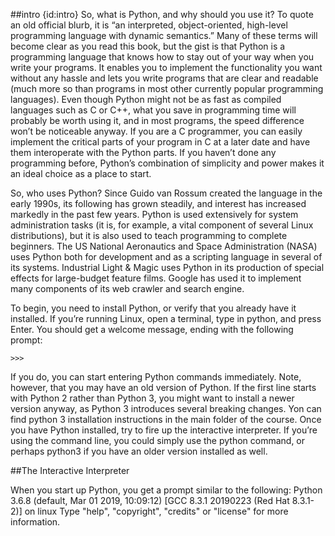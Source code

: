##intro
{id:intro}
So, what is Python, and why should you use it? To quote an old official blurb, it is “an interpreted,
object-oriented, high-level programming language with dynamic semantics.” Many of these terms will
become clear as you read this book, but the gist is that Python is a programming language that knows how to
stay out of your way when you write your programs. It enables you to implement the functionality you want
without any hassle and lets you write programs that are clear and readable (much more so than programs in
most other currently popular programming languages).
Even though Python might not be as fast as compiled languages such as C or C++, what you save in
programming time will probably be worth using it, and in most programs, the speed difference won’t be
noticeable anyway. If you are a C programmer, you can easily implement the critical parts of your program
in C at a later date and have them interoperate with the Python parts. If you haven’t done any programming
before, Python’s combination of simplicity and power makes it an ideal choice as a place to start.

So, who uses Python? Since Guido van Rossum created the language in the early 1990s, its following
has grown steadily, and interest has increased markedly in the past few years. Python is used extensively for
system administration tasks (it is, for example, a vital component of several Linux distributions), but it is also
used to teach programming to complete beginners. The US National Aeronautics and Space Administration
(NASA) uses Python both for development and as a scripting language in several of its systems. Industrial
Light & Magic uses Python in its production of special effects for large-budget feature films. Google has used it to implement
many components of its web crawler and search engine. 

To begin, you need to install Python, or verify that you already have it installed. If you’re running
Linux, open a terminal, type in python, and press Enter. You should get a welcome message, ending with the following prompt:
	
	>>>
If you do, you can start entering Python commands immediately. Note, however, that you may have an old
version of Python. If the first line starts with Python 2 rather than Python 3, you might want to install a
newer version anyway, as Python 3 introduces several breaking changes. Yon can find python 3 installation 
instructions in the main folder of the course.
Once you have Python installed, try to fire up the interactive interpreter. If you’re using the command
line, you could simply use the python command, or perhaps python3 if you have an older version installed
as well.

##The Interactive Interpreter

When you start up Python, you get a prompt similar to the following:
Python 3.6.8 (default, Mar 01 2019, 10:09:12) 
[GCC 8.3.1 20190223 (Red Hat 8.3.1-2)] on linux
Type "help", "copyright", "credits" or "license" for more information.

